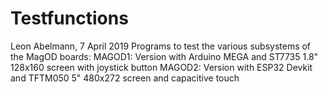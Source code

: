 # Testfunctions
Leon Abelmann, 7 April 2019
Programs to test the various subsystems of the MagOD boards:
MAGOD1: Version with Arduino MEGA and ST7735 1.8" 128x160 screen with joystick button
MAGOD2: Version with ESP32 Devkit and TFTM050 5" 480x272 screen and
 capacitive touch

